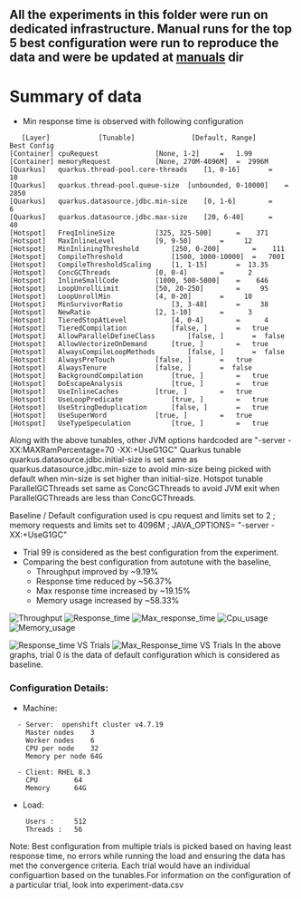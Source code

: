 ## All the experiments in this folder were run on dedicated infrastructure. Manual runs for the top 5 best configuration were run to reproduce the data and were be updated at [manuals](/manuals) dir

# Summary of data
- Min response time is observed with following configuration
```
   [Layer]            [Tunable]              [Default, Range]      Best Config
[Container] cpuRequest				[None, 1-2]		=   1.99
[Container] memoryRequest			[None, 270M-4096M]	=  2996M
[Quarkus]   quarkus.thread-pool.core-threads	[1, 0-16]		=     10
[Quarkus]   quarkus.thread-pool.queue-size	[unbounded, 0-10000]	=   2850
[Quarkus]   quarkus.datasource.jdbc.min-size	[0, 1-6]		=      6
[Quarkus]   quarkus.datasource.jdbc.max-size	[20, 6-40]		=     40
[Hotspot]   FreqInlineSize			[325, 325-500]		=    371
[Hotspot]   MaxInlineLevel			[9, 9-50]		=     12
[Hotspot]   MinInliningThreshold		[250, 0-200]		=    111
[Hotspot]   CompileThreshold			[1500, 1000-10000]	=   7001
[Hotspot]   CompileThresholdScaling		[1, 1-15]		=  13.35
[Hotspot]   ConcGCThreads			[0, 0-4]		=      2
[Hotspot]   InlineSmallCode			[1000, 500-5000]	=    646
[Hotspot]   LoopUnrollLimit			[50, 20-250]		=     95
[Hotspot]   LoopUnrollMin			[4, 0-20]		=     10
[Hotspot]   MinSurvivorRatio			[3, 3-48]		=     38
[Hotspot]   NewRatio				[2, 1-10]		=      3
[Hotspot]   TieredStopAtLevel			[4, 0-4]		=      4
[Hotspot]   TieredCompilation			[false, ]		=   true
[Hotspot]   AllowParallelDefineClass		[false, ]		=  false
[Hotspot]   AllowVectorizeOnDemand		[true, ]		=   true
[Hotspot]   AlwaysCompileLoopMethods		[false, ]		=  false
[Hotspot]   AlwaysPreTouch			[false, ]		=   true
[Hotspot]   AlwaysTenure			[false, ]		=  false
[Hotspot]   BackgroundCompilation		[true, ]		=   true
[Hotspot]   DoEscapeAnalysis			[true, ]		=   true
[Hotspot]   UseInlineCaches			[true, ]		=   true
[Hotspot]   UseLoopPredicate			[true, ]		=   true
[Hotspot]   UseStringDeduplication		[false, ]		=   true
[Hotspot]   UseSuperWord			[true, ]		=   true
[Hotspot]   UseTypeSpeculation			[true, ]		=   true

```
Along with the above tunables, other JVM options hardcoded are "-server -XX:MAXRamPercentage=70 -XX:+UseG1GC"
Quarkus tunable quarkus.datasource.jdbc.initial-size is set same as quarkus.datasource.jdbc.min-size to avoid min-size being picked with default when min-size is set higher than initial-size.
Hotspot tunable ParallelGCThreads set same as ConcGCThreads to avoid JVM exit when ParallelGCThreads are less than ConcGCThreads.

Baseline / Default configuration used is cpu request and limits set to 2 ; memory requests and limits set to 4096M ; JAVA_OPTIONS= "-server -XX:+UseG1GC"

- Trial 99 is considered as the best configuration from the experiment.
- Comparing the best configuration from autotune with the baseline, 
	- Throughput improved by ~9.19% 
	- Response time reduced by ~56.37%
	- Max response time increased by ~19.15%
	- Memory usage increased by ~58.33%

![Throughput](https://user-images.githubusercontent.com/17760990/136068973-02a00b0a-2f77-4852-8db7-36233ad0b048.png)
![Response_time](https://user-images.githubusercontent.com/17760990/136068987-45242d37-28c3-414b-9687-95a8dcbe8284.png)
![Max_response_time](https://user-images.githubusercontent.com/17760990/136068993-3d4ae8b3-1e93-4ad1-8291-c56aca8c652c.png)
![Cpu_usage](https://user-images.githubusercontent.com/17760990/136069011-182dc00e-3ed9-49ce-994f-d49650dd25c9.png)
![Memory_usage](https://user-images.githubusercontent.com/17760990/136069022-aca0da8a-ff7d-4660-92ff-e1cad22ddd0f.png)

![Response_time VS Trials](https://user-images.githubusercontent.com/17760990/139203111-86b3ef92-b63f-44aa-93d4-51272315c5d6.png)
![Max_Response_time VS Trials](https://user-images.githubusercontent.com/17760990/139203143-ecc942ac-d723-4ea1-8678-100403e182ac.png)
In the above graphs, trial 0 is the data of default configuration which is considered as baseline.

### Configuration Details:
- Machine: 
```
  - Server:  openshift cluster v4.7.19
    Master nodes	3
    Worker nodes	6
    CPU per node	32
    Memory per node	64G

  - Client: RHEL 8.3
    CPU  		64
    Memory 		64G  
```
- Load: 
```
 	Users :		512
	Threads :	56
```

Note: Best configuration from multiple trials is picked based on having least response time, no errors while running the load and ensuring the data has met the convergence criteria.
Each trial would have an individual configuartion based on the tunables.For information on the configuration of a particular trial, look into experiment-data.csv
